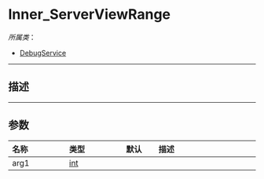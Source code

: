 # Inner_ServerViewRange

*所属类*：
* [DebugService](/Api/Classes/Other/DebugService.md)
------------------------------------------------------------------------------------------
## 描述



------------------------------------------------------------------------------------------
## 参数

|<div style="width:100px">名称</div>|<div style="width:100px">类型</div>|<div style="width:50px">默认</div>|<div style="width:350px">描述</div>|
|:---|:---|:---|:---|
|arg1|[int](/Api/DataType/Number.md)|||
